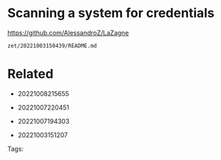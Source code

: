 # Scanning a system for credentials
https://github.com/AlessandroZ/LaZagne

` zet/20221003150439/README.md `

# Related

- 20221008215655

- 20221007220451

- 20221007194303

- 20221003151207


Tags:

    
